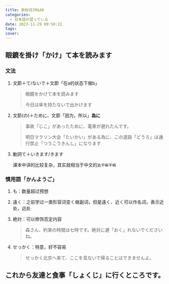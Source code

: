 ```yaml
---
title: 新标日39&40
categories:
  - 日本語が習っている
date: 2023-11-29 09:50:22
tags:
cover:
---
```


## 眼鏡を掛け「かけ」て本を読みます

### 文法

1. 文節＋て/ないで＋文節「在a的状态下做b」

   > 眼鏡をかけて本を読みます
   >
   > 今日は傘を持たないで出かけます

2. 文節(の)＋ために、文節「因为，所以」**為に**

   > 事故「じこ」があったために、電車が遅れたんです。
   >
   > 明日マラソン大会「たいかい」がある為に、この道路「どうろ」は通行禁止「つうこうきんし」になります

3. 動詞て＋いきます/きます

   课本中讲的比较复杂，其实就相当于中文的`去干嘛干嘛`

### 慣用語「かんようご」

1. も：数量超过预想
2. 遠く：之前学过一类形容词变く做副词，但是遠く、近く可以作名词，表示近处，远处
3. 絶対：可以修饰否定内容

   > 森さん、約束の時間は七時です。絶対に遅「おく」れないでくださいね。

4. せっかく：特意，好不容易

   > せっかく北京へ来て、ここを見ないで帰ることはできませんよ。

## これから友達と食事「しょくじ」に行くところです。
